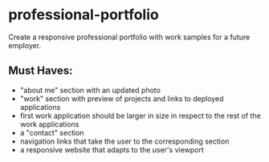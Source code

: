 # professional-portfolio
Create a responsive professional portfolio with work samples for a future employer. 

## Must Haves:
- "about me" section with an updated photo
- "work" section with preview of projects and links to deployed applications
- first work application should be larger in size in respect to the rest of the work applications
- a "contact" section 
- navigation links that take the user to the corresponding section
- a responsive website that adapts to the user's viewport